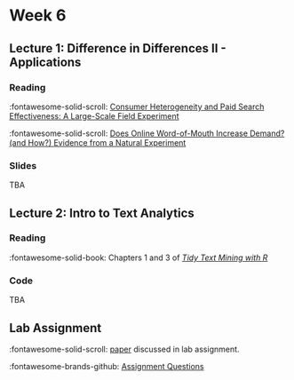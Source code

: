# Week 6

## Lecture 1:  Difference in Differences II - Applications

### Reading 

:fontawesome-solid-scroll: [Consumer Heterogeneity and Paid Search Effectiveness: A Large-Scale Field Experiment](https://onlinelibrary.wiley.com/doi/abs/10.3982/ECTA12423)

:fontawesome-solid-scroll: [Does Online Word-of-Mouth Increase Demand? (and How?) Evidence from a Natural Experiment](https://pubsonline.informs.org/doi/10.1287/mksc.2017.1045)

### Slides 

TBA


## Lecture 2: Intro to Text Analytics

### Reading
:fontawesome-solid-book: Chapters 1 and 3 of [*Tidy Text Mining with R*][tidytext]

### Code

TBA 
<!-- :fontawesome-solid-code: [Zip Archive][text-code-archive] -->


## Lab Assignment

:fontawesome-solid-scroll: [paper] discussed in lab assignment.

:fontawesome-brands-github: [Assignment Questions][lab]

<!-- * [Partial Solutions][solutions] -->


[tidytext]: https://www.tidytextmining.com/
[vader]: https://ojs.aaai.org/index.php/ICWSM/article/view/14550/14399
[lab]: https://github.com/tisem-digital-marketing/smwa-lab-did
[text-code-archive]: ../assets/lectures/week-06/starter_code.zip
[paper]: https://pubsonline.informs.org/doi/10.1287/mksc.2017.1043
[solutions]: ../assets/labs/lab_did_solution.html
